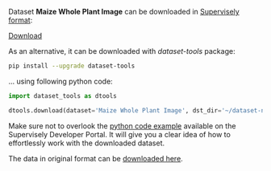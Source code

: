 Dataset **Maize Whole Plant Image** can be downloaded in [Supervisely format](https://developer.supervisely.com/api-references/supervisely-annotation-json-format):

 [Download](https://www.dropbox.com/scl/fi/sgswxwm1h7vgjw7f4f7bs/maize-whole-plant-image-DatasetNinja.tar?rlkey=7wh5tw03ovcq9593ni4a7g53g&dl=1)

As an alternative, it can be downloaded with *dataset-tools* package:
``` bash
pip install --upgrade dataset-tools
```

... using following python code:
``` python
import dataset_tools as dtools

dtools.download(dataset='Maize Whole Plant Image', dst_dir='~/dataset-ninja/')
```
Make sure not to overlook the [python code example](https://developer.supervisely.com/getting-started/python-sdk-tutorials/iterate-over-a-local-project) available on the Supervisely Developer Portal. It will give you a clear idea of how to effortlessly work with the downloaded dataset.

The data in original format can be [downloaded here](https://zenodo.org/record/1002675/files/Maize%20whole%20plant%20image%20dataset.zip?download=1).